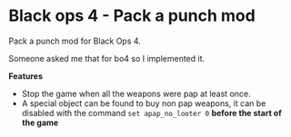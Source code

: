 # Black ops 4 - Pack a punch mod

Pack a punch mod for Black Ops 4.

Someone asked me that for bo4 so I implemented it.

**Features**

- Stop the game when all the weapons were pap at least once.
- A special object can be found to buy non pap weapons, it can be disabled with the command `set apap_no_looter 0` **before the start of the game**


